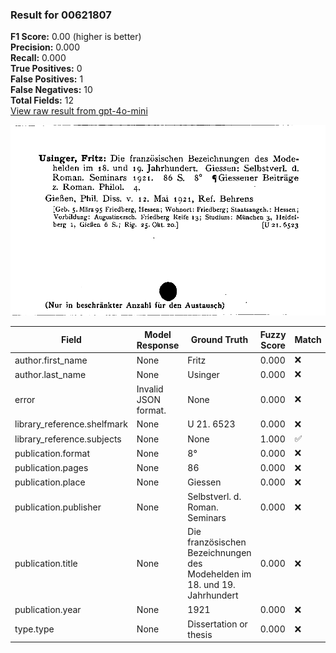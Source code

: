 ### Result for 00621807
**F1 Score:** 0.00 (higher is better)<br>**Precision:** 0.000<br>**Recall:** 0.000<br>**True Positives:** 0<br>**False Positives:** 1<br>**False Negatives:** 10<br>**Total Fields:** 12<br>[View raw result from gpt-4o-mini](https://github.com/RISE-UNIBAS/humanities_data_benchmark/blob/main/results/2025-10-03/T0164/request_T0164_00621807.json)

<img src="https://github.com/RISE-UNIBAS/humanities_data_benchmark/blob/main/benchmarks/zettelkatalog/images/00621807.jpg?raw=true" alt="00621807" width="600px">

| Field | Model Response | Ground Truth | Fuzzy Score | Match |
|-------|----------------|--------------|-------------|-------|
| author.first_name | None | Fritz | 0.000 | ❌ |
| author.last_name | None | Usinger | 0.000 | ❌ |
| error | Invalid JSON format. | None | 0.000 | ❌ |
| library_reference.shelfmark | None | U 21. 6523 | 0.000 | ❌ |
| library_reference.subjects | None | None | 1.000 | ✅ |
| publication.format | None | 8° | 0.000 | ❌ |
| publication.pages | None | 86 | 0.000 | ❌ |
| publication.place | None | Giessen | 0.000 | ❌ |
| publication.publisher | None | Selbstverl. d. Roman. Seminars | 0.000 | ❌ |
| publication.title | None | Die französischen Bezeichnungen des Modehelden im 18. und 19. Jahrhundert | 0.000 | ❌ |
| publication.year | None | 1921 | 0.000 | ❌ |
| type.type | None | Dissertation or thesis | 0.000 | ❌ |
